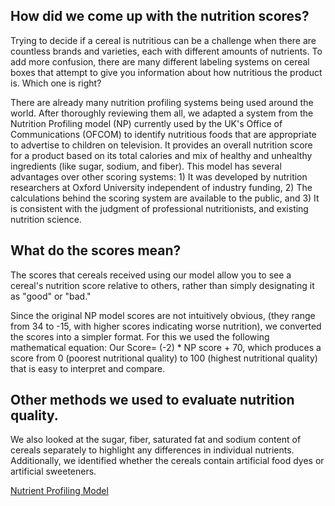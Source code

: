 ## How did we come up with the nutrition scores?

Trying to decide if a cereal is nutritious can be a challenge when there are countless brands and varieties, each with different amounts of nutrients. To add more confusion, there are many different labeling systems on cereal boxes that attempt to give you information about how nutritious the product is. Which one is right?

There are already many nutrition profiling systems being used around the world.  After thoroughly reviewing them all, we adapted a system from the Nutrition Profiling model (NP) currently used by the UK's Office of Communications (OFCOM) to identify nutritious foods that are appropriate to advertise to children on television. It provides an overall nutrition score for a product based on its total calories and mix of healthy and unhealthy ingredients (like sugar, sodium, and fiber). This model has several advantages over other scoring systems: 1) It was developed by nutrition researchers at Oxford University independent of industry funding, 2) The calculations behind the scoring system are available to the public, and 3) It is consistent with the judgment of professional nutritionists, and existing nutrition science.   

## What do the scores mean?

The scores that cereals received using our model allow you to see a cereal's nutrition score relative to others, rather than simply designating it as "good" or "bad."

Since the original NP model scores are not intuitively obvious, (they range from 34 to -15, with higher scores indicating worse nutrition), we converted the scores into a simpler format. For this we used the following mathematical equation: Our Score= (-2) * NP score + 70, which produces a score from 0 (poorest nutritional quality) to 100 (highest nutritional quality) that is easy to interpret and compare. 

## Other methods we used to evaluate nutrition quality.

We also looked at the sugar, fiber, saturated fat and sodium content of cereals separately to highlight any differences in individual nutrients. Additionally, we identified whether the cereals contain artificial food dyes or artificial sweeteners. 

[Nutrient Profiling Model](http://cerealfacts.org/media/Nutrient_Profiling_Model.pdf)